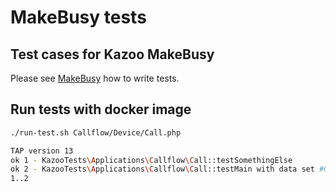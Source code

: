 # MakeBusy tests

## Test cases for Kazoo MakeBusy

Please see [MakeBusy](https://github.com/2600hz/make-busy) how to write tests.

## Run tests with docker image

```sh
./run-test.sh Callflow/Device/Call.php

TAP version 13
ok 1 - KazooTests\Applications\Callflow\Call::testSomethingElse
ok 2 - KazooTests\Applications\Callflow\Call::testMain with data set #0 ('kamailio.kazoo')
1..2
```
